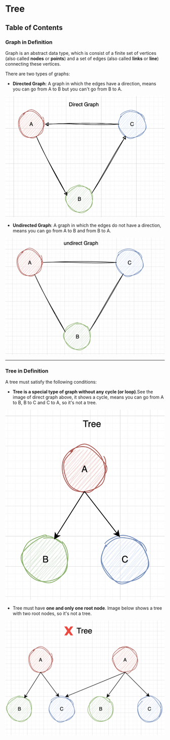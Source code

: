 # Tree

## Table of Contents

### Graph in Definition

Graph is an abstract data type, which is consist of a finite set of vertices (also called **nodes** or **points**) and a set of edges (also called **links** or **line**) connecting these vertices.

There are two types of graphs:

- **Directed Graph**: A graph in which the edges have a direction, means you can go from A to B but you can't go from B to A.

![Directed Graph](./screenshots//direct-graph.png)

- **Undirected Graph**: A graph in which the edges do not have a direction, means you can go from A to B and from B to A.

![Undirected Graph](./screenshots//undirect-graph.png)

---

### Tree in Definition

A tree must satisfy the following conditions:

- **Tree is a special type of graph without any cycle (or loop)**.See the image of direct graph above, it shows a cycle, means you can go from A to B, B to C and C to A, so it's not a tree.

![Tree](./screenshots/tree.png)

- Tree must have **one and only one root node**. Image below shows a tree with two root nodes, so it's not a tree.

![Tree](./screenshots/not-a-tree.png)

